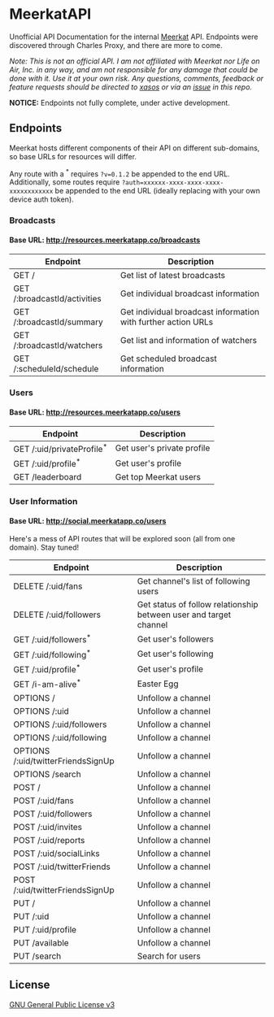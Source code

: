 # MeerkatAPI

Unofficial API Documentation for the internal [Meerkat](http://meerkatapp.co) API. Endpoints were discovered through Charles Proxy, and there are more to come.

*Note: This is not an official API. I am not affiliated with Meerkat nor Life on Air, Inc. in any way, and am not responsible for any damage that could be done with it. Use it at your own risk. Any questions, comments, feedback or feature requests should be directed to [xasos](http://github.com/xasos) or via an [issue](https://github.com/xasos/MeerkatAPI/issues) in this repo.*

**NOTICE:** Endpoints not fully complete, under active development.

## Endpoints

Meerkat hosts different components of their API on different sub-domains, so base URLs for resources will differ. 

Any route with a <sup>*</sup> requires `?v=0.1.2` be appended to the end URL. Additionally, some routes require `?auth=xxxxxx-xxxx-xxxx-xxxx-xxxxxxxxxxxx` be appended to the end URL (ideally replacing with your own device auth token).

### Broadcasts

#### Base URL: http://resources.meerkatapp.co/broadcasts

| Endpoint | Description |
| ---- | --------------- |
| GET / | Get list of latest broadcasts |
| GET /:broadcastId/activities | Get individual broadcast information |
| GET /:broadcastId/summary | Get individual broadcast information with further action URLs |
| GET /:broadcastId/watchers | Get list and information of watchers |
| GET /:scheduleId/schedule | Get scheduled broadcast information |

### Users

#### Base URL: http://resources.meerkatapp.co/users

| Endpoint | Description |
| ---- | --------------- |
| GET /:uid/privateProfile<sup>*</sup> | Get user's private profile |
| GET /:uid/profile<sup>*</sup> | Get user's profile |
| GET /leaderboard | Get top Meerkat users |

### User Information

#### Base URL: http://social.meerkatapp.co/users

Here's a mess of API routes that will be explored soon (all from one domain). Stay tuned!

| Endpoint | Description |
| ---- | --------------- |
| DELETE /:uid/fans | Get channel's list of following users |
| DELETE /:uid/followers | Get status of follow relationship between user and target channel |
| GET /:uid/followers<sup>*</sup> | Get user's followers |
| GET /:uid/following<sup>*</sup> | Get user's following |
| GET /:uid/profile<sup>*</sup> | Get user's profile |
| GET /i-am-alive<sup>*</sup> | Easter Egg |
| OPTIONS / | Unfollow a channel |
| OPTIONS /:uid | Unfollow a channel |
| OPTIONS /:uid/followers | Unfollow a channel |
| OPTIONS /:uid/following | Unfollow a channel |
| OPTIONS /:uid/twitterFriendsSignUp | Unfollow a channel |
| OPTIONS /search | Unfollow a channel |
| POST / | Unfollow a channel |
| POST /:uid/fans | Unfollow a channel |
| POST /:uid/followers | Unfollow a channel |
| POST /:uid/invites | Unfollow a channel |
| POST /:uid/reports | Unfollow a channel |
| POST /:uid/socialLinks | Unfollow a channel |
| POST /:uid/twitterFriends | Unfollow a channel |
| POST /:uid/twitterFriendsSignUp | Unfollow a channel |
| PUT / | Unfollow a channel |
| PUT /:uid | Unfollow a channel |
| PUT /:uid/profile | Unfollow a channel |
| PUT /available | Unfollow a channel |
| PUT /search | Search for users |

## License
[GNU General Public License v3](LICENSE)
